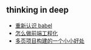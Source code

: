 ## thinking in deep

- [重新认识 babel](https://github.com/Jarweb/thinking-in-deep/issues/1)
- [怎么做前端工程化](https://github.com/Jarweb/thinking-in-deep/issues/2)
- [多页项目构建的一个小小好处](https://github.com/Jarweb/thinking-in-deep/issues/3)
